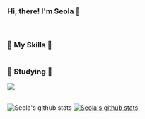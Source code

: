 ### Hi, there! I'm Seola 👋

<!--
**seola1ne/seola1ne** is a ✨ _special_ ✨ repository because its `README.md` (this file) appears on your GitHub profile.

Here are some ideas to get you started:

- 🔭 I’m currently working on ...
- 🌱 I’m currently learning ...
- 👯 I’m looking to collaborate on ...
- 🤔 I’m looking for help with ...
- 💬 Ask me about ...
- 📫 How to reach me: ...
- 😄 Pronouns: ...
- ⚡ Fun fact: ...
-->
<br>

<div>
  <h3>🌼 My Skills 🌼</h3>
  <img src=""/>
 </div>
 
 <div>
  <h3>🌱 Studying 🌱</h3>
 </div>
 
 <div>
  <img src="https://github.com/gjbae1212/hit-counter"/>
 </div>
 
 <br>
 
  ![Seola's github stats](https://github-readme-stats.vercel.app/api?username=seola1ne&show_icons=true)
  [![Seola's github stats](https://github-readme-stats.vercel.app/api/top-langs/?username=seola1ne&show_icons=true&hide_border=true&title_color=004386&icon_color=004386&layout=compact)](https://github.com/seola1ne)


